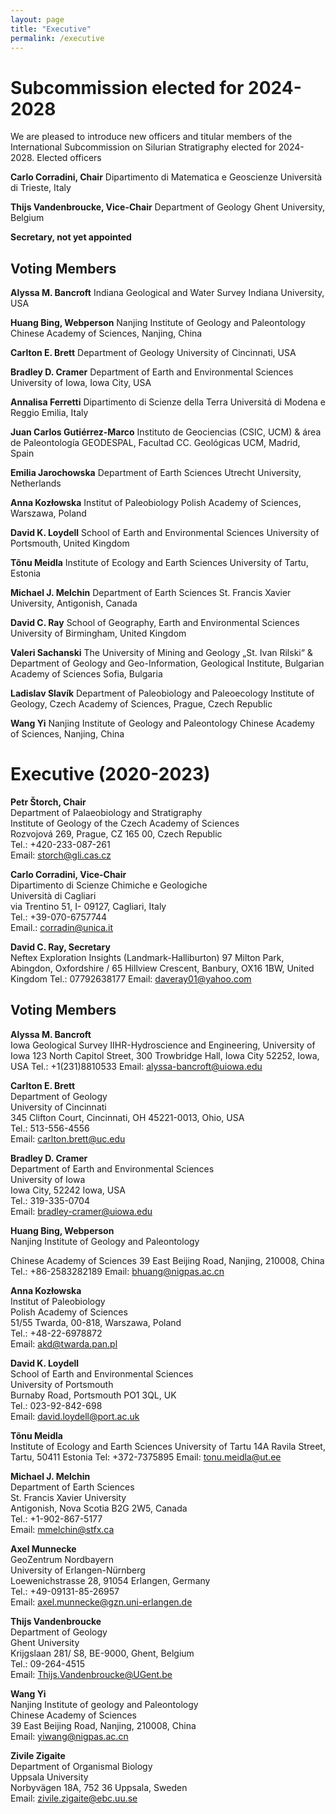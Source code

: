 ```yaml
---
layout: page
title: "Executive"
permalink: /executive
---
```


# Subcommission elected for 2024-2028

We are pleased to introduce new officers and titular members of the International Subcommission on Silurian Stratigraphy elected for 2024-2028.
Elected officers

**Carlo Corradini, Chair** 
Dipartimento di Matematica e Geoscienze
Università di Trieste, Italy 

**Thijs Vandenbroucke, Vice-Chair**
Department of Geology
Ghent University, Belgium

**Secretary, not yet appointed**

## Voting Members

**Alyssa M. Bancroft**
Indiana Geological and Water Survey
Indiana University, USA

**Huang Bing, Webperson**
Nanjing Institute of Geology and Paleontology
Chinese Academy of Sciences, Nanjing, China

**Carlton E. Brett**
Department of Geology
University of Cincinnati, USA

**Bradley D. Cramer**
Department of Earth and Environmental Sciences
University of Iowa, Iowa City, USA

**Annalisa Ferretti**
Dipartimento di Scienze della Terra
Universitá di Modena e Reggio Emilia, Italy

**Juan Carlos Gutiérrez-Marco**
Instituto de Geociencias (CSIC, UCM) & área de Paleontología GEODESPAL, Facultad CC. Geológicas UCM, Madrid, Spain

**Emilia Jarochowska**
Department of Earth Sciences
Utrecht University, Netherlands

**Anna Kozłowska**
Institut of Paleobiology
Polish Academy of Sciences, Warszawa, Poland

**David K. Loydell**
School of Earth and Environmental Sciences
University of Portsmouth, United Kingdom

**Tõnu Meidla**
Institute of Ecology and Earth Sciences
University of Tartu, Estonia

**Michael J. Melchin**
Department of Earth Sciences
St. Francis Xavier University, Antigonish, Canada 

**David C. Ray**
School of Geography, Earth and Environmental Sciences
University of Birmingham, United Kingdom

**Valeri Sachanski**
The University of Mining and Geology „St. Ivan Rilski“ & Department of Geology and Geo-Information, Geological Institute, Bulgarian Academy of Sciences
Sofia, Bulgaria

**Ladislav Slavík**
Department of Paleobiology and Paleoecology
Institute of Geology, Czech Academy of Sciences, Prague, Czech Republic

**Wang Yi**
Nanjing Institute of Geology and Paleontology
Chinese Academy of Sciences, Nanjing, China



# Executive (2020-2023)

**Petr Štorch, Chair**  
Department of Palaeobiology and Stratigraphy  
Institute of Geology of the Czech Academy of Sciences  
Rozvojová 269, Prague, CZ 165 00, Czech Republic  
Tel.: +420-233-087-261  
Email: [storch@gli.cas.cz](storch@gli.cas.cz)  


**Carlo Corradini, Vice-Chair**  
Dipartimento di Scienze Chimiche e Geologiche  
Università di Cagliari  
via Trentino 51, I- 09127, Cagliari, Italy  
Tel.: +39-070-6757744  
Email.: [corradin@unica.it](corradin@unica.it)  


**David C. Ray, Secretary**  
Neftex Exploration Insights (Landmark-Halliburton)
97 Milton Park, Abingdon, Oxfordshire /
65 Hillview Crescent, Banbury, OX16 1BW, United Kingdom
Tel.: 07792638177
Email: [daveray01@yahoo.com](daveray01@yahoo.com) 


## Voting Members

**Alyssa M. Bancroft**  
Iowa Geological Survey
IIHR-Hydroscience and Engineering, University of Iowa
123 North Capitol Street, 300 Trowbridge Hall, Iowa City 52252, Iowa, USA
Tel.: +1(231)8810533
Email: [alyssa-bancroft@uiowa.edu](alyssa-bancroft@uiowa.edu) 


**Carlton E. Brett**  
Department of Geology  
University of Cincinnati  
345 Clifton Court, Cincinnati, OH 45221-0013, Ohio, USA  
Tel.: 513-556-4556  
Email: [carlton.brett@uc.edu](carlton.brett@uc.edu)  

 
**Bradley D. Cramer**  
Department of Earth and Environmental Sciences  
University of Iowa  
Iowa City, 52242 Iowa, USA  
Tel.: 319-335-0704  
Email: [bradley-cramer@uiowa.edu](bradley-cramer@uiowa.edu)  


**Huang Bing, Webperson**  
Nanjing Institute of Geology and Paleontology

Chinese Academy of Sciences
39 East Beijing Road, Nanjing, 210008, China
Tel.: +86-2583282189
Email: [bhuang@nigpas.ac.cn](bhuang@nigpas.ac.cn)  
	

**Anna Kozłowska**  
Institut of Paleobiology  
Polish Academy of Sciences  
51/55 Twarda, 00-818, Warszawa, Poland  
Tel.: +48-22-6978872  
Email: [akd@twarda.pan.pl](akd@twarda.pan.pl)  
	

**David K. Loydell**  
School of Earth and Environmental Sciences  
University of Portsmouth  
Burnaby Road, Portsmouth PO1 3QL, UK  
Tel.: 023-92-842-698  
Email: [david.loydell@port.ac.uk](david.loydell@port.ac.uk)  

 
**Tõnu Meidla**  
Institute of Ecology and Earth Sciences
University of Tartu
14A Ravila Street, Tartu, 50411 Estonia
Tel: +372-7375895
Email: [tonu.meidla@ut.ee](tonu.meidla@ut.ee)  
	

**Michael J. Melchin**  
Department of Earth Sciences  
St. Francis Xavier University  
Antigonish, Nova Scotia B2G 2W5, Canada  
Tel.: +1-902-867-5177  
Email: [mmelchin@stfx.ca](mmelchin@stfx.ca)  

 
**Axel Munnecke**  
GeoZentrum Nordbayern  
University of Erlangen-Nürnberg  
Loewenichstrasse 28, 91054 Erlangen, Germany  
Tel.: +49-09131-85-26957  
Email: [axel.munnecke@gzn.uni-erlangen.de](axel.munnecke@gzn.uni-erlangen.de)  
 

**Thijs Vandenbroucke**  
Department of Geology  
Ghent University  
Krijgslaan 281/ S8, BE-9000, Ghent, Belgium  
Tel.: 09-264-4515  
Email: [Thijs.Vandenbroucke@UGent.be](Thijs.Vandenbroucke@UGent.be)  
	

**Wang Yi**  
Nanjing Institute of geology and Paleontology  
Chinese Academy of Sciences  
39  East Beijing Road, Nanjing, 210008, China  
Email: [yiwang@nigpas.ac.cn](yiwang@nigpas.ac.cn)  


**Zivile Zigaite**  
Department of Organismal Biology  
Uppsala University  
Norbyvägen 18A, 752 36 Uppsala, Sweden  
Email: [zivile.zigaite@ebc.uu.se](zivile.zigaite@ebc.uu.se)  
